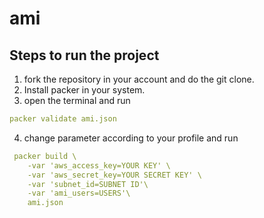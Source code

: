 # ami

## Steps to run the project

1. fork the repository in your account and do the git clone.
2. Install packer in your system.
3. open the terminal and run
```yml
packer validate ami.json
```
4. change parameter according to your profile and run
```yml
 packer build \
    -var 'aws_access_key=YOUR KEY' \
    -var 'aws_secret_key=YOUR SECRET KEY' \
    -var 'subnet_id=SUBNET ID'\
    -var 'ami_users=USERS'\
    ami.json


